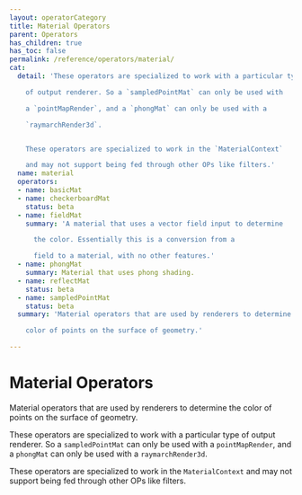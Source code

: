 ```yaml
---
layout: operatorCategory
title: Material Operators
parent: Operators
has_children: true
has_toc: false
permalink: /reference/operators/material/
cat:
  detail: 'These operators are specialized to work with a particular type

    of output renderer. So a `sampledPointMat` can only be used with

    a `pointMapRender`, and a `phongMat` can only be used with a

    `raymarchRender3d`.


    These operators are specialized to work in the `MaterialContext`

    and may not support being fed through other OPs like filters.'
  name: material
  operators:
  - name: basicMat
  - name: checkerboardMat
    status: beta
  - name: fieldMat
    summary: 'A material that uses a vector field input to determine

      the color. Essentially this is a conversion from a

      field to a material, with no other features.'
  - name: phongMat
    summary: Material that uses phong shading.
  - name: reflectMat
    status: beta
  - name: sampledPointMat
    status: beta
  summary: 'Material operators that are used by renderers to determine the

    color of points on the surface of geometry.'

---
```


# Material Operators

Material operators that are used by renderers to determine the
color of points on the surface of geometry.

These operators are specialized to work with a particular type
of output renderer. So a `sampledPointMat` can only be used with
a `pointMapRender`, and a `phongMat` can only be used with a
`raymarchRender3d`.

These operators are specialized to work in the `MaterialContext`
and may not support being fed through other OPs like filters.
